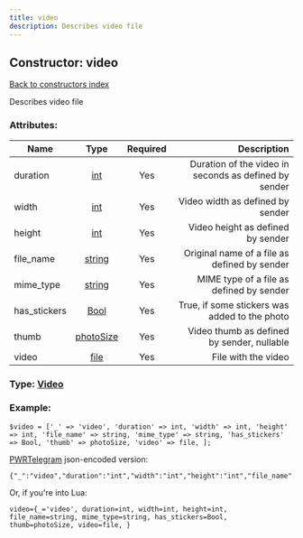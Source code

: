 ```yaml
---
title: video
description: Describes video file
---
```

## Constructor: video  
[Back to constructors index](index.md)



Describes video file

### Attributes:

| Name     |    Type       | Required | Description |
|----------|:-------------:|:--------:|------------:|
|duration|[int](../types/int.md) | Yes|Duration of the video in seconds as defined by sender|
|width|[int](../types/int.md) | Yes|Video width as defined by sender|
|height|[int](../types/int.md) | Yes|Video height as defined by sender|
|file\_name|[string](../types/string.md) | Yes|Original name of a file as defined by sender|
|mime\_type|[string](../types/string.md) | Yes|MIME type of a file as defined by sender|
|has\_stickers|[Bool](../types/Bool.md) | Yes|True, if some stickers was added to the photo|
|thumb|[photoSize](../types/photoSize.md) | Yes|Video thumb as defined by sender, nullable|
|video|[file](../types/file.md) | Yes|File with the video|



### Type: [Video](../types/Video.md)


### Example:

```
$video = ['_' => 'video', 'duration' => int, 'width' => int, 'height' => int, 'file_name' => string, 'mime_type' => string, 'has_stickers' => Bool, 'thumb' => photoSize, 'video' => file, ];
```  

[PWRTelegram](https://pwrtelegram.xyz) json-encoded version:

```
{"_":"video","duration":"int","width":"int","height":"int","file_name":"string","mime_type":"string","has_stickers":"Bool","thumb":"photoSize","video":"file"}
```


Or, if you're into Lua:  


```
video={_='video', duration=int, width=int, height=int, file_name=string, mime_type=string, has_stickers=Bool, thumb=photoSize, video=file, }

```


